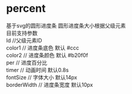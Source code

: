 # percent
基于svg的圆形进度条
圆形进度条大小根据父级元素<br>
目前支持参数<br>
Id //父级元素ID<br>
color1 // 进度条底色 默认 #ccc<br>
color2 // 进度条颜色 默认 #b20f0f<br>
per // 进度百分比<br>
timer // 动画时间 默认0.8s<br>
fontSize // 字体大小 默认14px<br>
borderWidth // 进度条宽度 默认10px<br>
